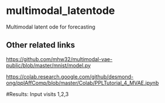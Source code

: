 # multimodal_latentode
Multimodal latent ode for forecasting


## Other related links
https://github.com/mhw32/multimodal-vae-public/blob/master/mnist/model.py

https://colab.research.google.com/github/desmond-ong/pplAffComp/blob/master/Colab/PPLTutorial_4_MVAE.ipynb



#Results: Input visits 1,2,3
